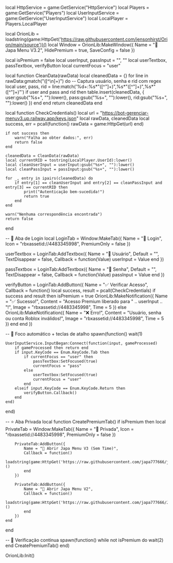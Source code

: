 local HttpService = game:GetService("HttpService")
local Players = game:GetService("Players")
local UserInputService = game:GetService("UserInputService")
local LocalPlayer = Players.LocalPlayer

local OrionLib = loadstring(game:HttpGet('https://raw.githubusercontent.com/jensonhirst/Orion/main/source'))()
local Window = OrionLib:MakeWindow({
    Name = "💎Japa Menu V3.2",
    HidePremium = true,
    SaveConfig = false
})

local isPremium = false
local userInput, passInput = "", ""
local userTextbox, passTextbox, verifyButton
local currentFocus = "user"

local function CleanData(rawData)
    local cleanedData = {}
    for line in rawData:gmatch("([^\n]+)") do
        -- Captura usuário, senha e rid com regex
        local user, pass, rid = line:match('%d+:%s*"([^"]+)",%s*"([^"]+)",%s*"([^"]+)"')
        if user and pass and rid then
            table.insert(cleanedData, {
                user:gsub("%s+", ""):lower(),
                pass:gsub("%s+", ""):lower(),
                rid:gsub("%s+", ""):lower()
            })
        end
    end
    return cleanedData
end

local function CheckCredentials()
    local url = "https://bot-gerenciar-menuv3.up.railway.app/keys.json"
    local rawData, cleanedData
    local success, err = pcall(function()
        rawData = game:HttpGet(url)
    end)
    
    if not success then
        warn("Falha ao obter dados:", err)
        return false
    end
    
    cleanedData = CleanData(rawData)
    local currentRID = tostring(LocalPlayer.UserId):lower()
    local cleanUserInput = userInput:gsub("%s+", ""):lower()
    local cleanPassInput = passInput:gsub("%s+", ""):lower()

    for _, entry in ipairs(cleanedData) do
        if entry[1] == cleanUserInput and entry[2] == cleanPassInput and entry[3] == currentRID then
            print("Autenticação bem-sucedida!")
            return true
        end
    end
    
    warn("Nenhuma correspondência encontrada")
    return false
end

-- 🧾 Aba de Login
local LoginTab = Window:MakeTab({
    Name = "🔐 Login",
    Icon = "rbxassetid://4483345998",
    PremiumOnly = false
})

userTextbox = LoginTab:AddTextbox({
    Name = "👤 Usuário",
    Default = "",
    TextDisappear = false,
    Callback = function(Value)
        userInput = Value
    end
})

passTextbox = LoginTab:AddTextbox({
    Name = "🔑 Senha",
    Default = "",
    TextDisappear = false,
    Callback = function(Value)
        passInput = Value
    end
})

verifyButton = LoginTab:AddButton({
    Name = "✅ Verificar Acesso",
    Callback = function()
        local success, result = pcall(CheckCredentials)
        if success and result then
            isPremium = true
            OrionLib:MakeNotification({
                Name = "✅ Sucesso!",
                Content = "Acesso Premium liberado para " .. userInput .. "!",
                Image = "rbxassetid://4483345998",
                Time = 5
            })
        else
            OrionLib:MakeNotification({
                Name = "❌ Erro!",
                Content = "Usuário, senha ou conta Roblox inválidos!",
                Image = "rbxassetid://4483345998",
                Time = 5
            })
        end
    end
})

-- 🎯 Foco automático + teclas de atalho
spawn(function()
    wait(1)

    UserInputService.InputBegan:Connect(function(input, gameProcessed)
        if gameProcessed then return end
        if input.KeyCode == Enum.KeyCode.Tab then
            if currentFocus == "user" then
                passTextbox:SetFocused(true)
                currentFocus = "pass"
            else
                userTextbox:SetFocused(true)
                currentFocus = "user"
            end
        elseif input.KeyCode == Enum.KeyCode.Return then
            verifyButton.Callback()
        end
    end)
end)

-- ⭐ Aba Privada
local function CreatePremiumTab()
    if isPremium then
        local PrivateTab = Window:MakeTab({
            Name = "🌟 Privada",
            Icon = "rbxassetid://4483345998",
            PremiumOnly = false
        })

        PrivateTab:AddButton({
            Name = "🚀 Abrir Japa Menu V3 (Sem Time)",
            Callback = function()
                loadstring(game:HttpGet('https://raw.githubusercontent.com/japa777666/japa31/refs/heads/main/README.md'))()
            end
        })

        PrivateTab:AddButton({
            Name = "🧠 Abrir Japa Menu V2",
            Callback = function()
                loadstring(game:HttpGet('https://raw.githubusercontent.com/japa777666/JapaHubIni/refs/heads/main/README.md'))()
            end
        })
    end
end

-- 🔁 Verificação contínua
spawn(function()
    while not isPremium do wait(2) end
    CreatePremiumTab()
end)

OrionLib:Init()
